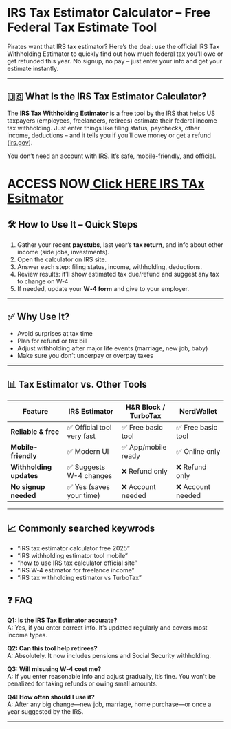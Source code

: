 
# IRS Tax Estimator Calculator – Free Federal Tax Estimate Tool

Pirates want that IRS tax estimator? Here’s the deal: use the official IRS Tax Withholding Estimator to quickly find out how much federal tax you'll owe or get refunded this year. No signup, no pay – just enter your info and get your estimate instantly.

---

## 🇺🇸 What Is the IRS Tax Estimator Calculator?

The **IRS Tax Withholding Estimator** is a free tool by the IRS that helps US taxpayers (employees, freelancers, retirees) estimate their federal income tax withholding. Just enter things like filing status, paychecks, other income, deductions – and it tells you if you’ll owe money or get a refund ([irs.gov](https://www.irs.gov/individuals/tax-withholding-estimator)).

You don’t need an account with IRS. It’s safe, mobile-friendly, and official.

# ACCESS NOW[ Click HERE IRS TAx Esitmator ](https://www.google.com/url?q=https%3A%2F%2Firs-tax-estimator-calculator.dynews.net%2F&sa=D&sntz=1&usg=AOvVaw0BLopKuKwVod4zaU9bWfpe) 

## 🛠️ How to Use It – Quick Steps

1. Gather your recent **paystubs**, last year’s **tax return**, and info about other income (side jobs, investments).  
2. Open the calculator on IRS site.  
3. Answer each step: filing status, income, withholding, deductions.  
4. Review results: it’ll show estimated tax due/refund and suggest any tax to change on W‑4  
5. If needed, update your **W‑4 form** and give to your employer.

---

## ✅ Why Use It?

- Avoid surprises at tax time  
- Plan for refund or tax bill  
- Adjust withholding after major life events (marriage, new job, baby)  
- Make sure you don’t underpay or overpay taxes

---

## 📊 Tax Estimator vs. Other Tools

| Feature                 | IRS Estimator | H&R Block / TurboTax | NerdWallet |
|-------------------------|---------------|----------------------|------------|
| **Reliable & free**     | ✅ Official tool very fast | ✅ Free basic tool | ✅ Free basic tool |
| **Mobile-friendly**     | ✅ Modern UI   | ✅ App/mobile ready | ✅ Online only |
| **Withholding updates** | ✅ Suggests W-4 changes | ❌ Refund only | ❌ Refund only |
| **No signup needed**    | ✅ Yes   (saves your time)      | ❌ Account needed     | ❌ Account needed |

---

## 📈 Commonly searched keywrods 

- “IRS tax estimator calculator free 2025”  
- “IRS withholding estimator tool mobile”  
- “how to use IRS tax calculator official site”  
- “IRS W‑4 estimator for freelance income”  
- “IRS tax withholding estimator vs TurboTax”


## ❓ FAQ

**Q1: Is the IRS Tax Estimator accurate?**  
A: Yes, if you enter correct info. It’s updated regularly and covers most income types.

**Q2: Can this tool help retirees?**  
A: Absolutely. It now includes pensions and Social Security withholding.

**Q3: Will misusing W‑4 cost me?**  
A: If you enter reasonable info and adjust gradually, it’s fine. You won't be penalized for taking refunds or owing small amounts.

**Q4: How often should I use it?**  
A: After any big change—new job, marriage, home purchase—or once a year suggested by the IRS.

---
